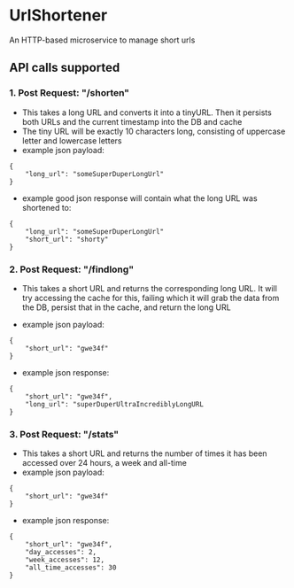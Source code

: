 # UrlShortener
An HTTP-based microservice to manage short urls

## API calls supported
### 1. Post Request: "/shorten"

- This takes a long URL and converts it into a tinyURL. Then it persists both URLs and the current timestamp into the DB and cache
- The tiny URL will be exactly 10 characters long, consisting of uppercase letter and lowercase letters
- example json payload: 
``` 
{
    "long_url": "someSuperDuperLongUrl"
}
```
- example good json response will contain what the long URL was shortened to: 
``` 
{
    "long_url": "someSuperDuperLongUrl"
    "short_url": "shorty"
}
```

### 2. Post Request: "/findlong"

- This takes a short URL and returns the corresponding long URL. It will try accessing the cache for this, failing which it will grab the data from the DB, persist that in the cache, and return the long URL

- example json payload: 
``` 
{
    "short_url": "gwe34f"
}
```

- example json response: 
``` 
{
    "short_url": "gwe34f",
    "long_url": "superDuperUltraIncrediblyLongURL
}
```

### 3. Post Request: "/stats"

- This takes a short URL and returns the number of times it has been accessed over 24 hours, a week and all-time
- example json payload: 
``` 
{
    "short_url": "gwe34f"
}
```

- example json response: 
``` 
{
    "short_url": "gwe34f",
    "day_accesses": 2,
    "week_accesses": 12,
    "all_time_accesses": 30
}
```

